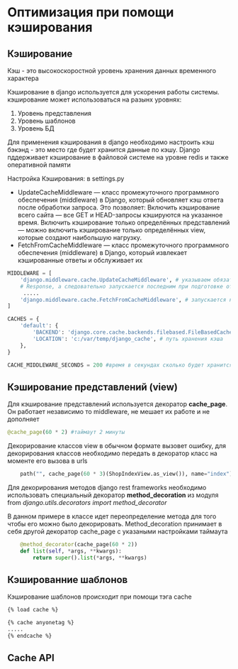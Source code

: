 # Оптимизация при помощи кэширования
## Кэширование 

Кэш - это высокоскоростной уровень хранения данных временного характера

Кэширование в django используется для ускорения работы системы. кэширование может использоваться на разынх уровнях:
1. Уровень представления
2. Уровень шаблонов
3. Уровень БД

Для применения кэширования в django необходимо настроить кэш бэкэнд - это место где будет хранится данные по кэшу. 
Django пддерживает кэширование в файловой системе на уровне redis и также оперативной памяти

Настройка Кэширования:
в settings.py  
* UpdateCacheMiddleware — класс промежуточного программного обеспечения (middleware) в Django, 
который обновляет кэш ответа после обработки запроса. Это позволяет:
Включить кэширование всего сайта — все GET и HEAD-запросы кэшируются на указанное время.
Включить кэширование только определённых представлений — можно включить кэширование только определённых view, 
которые создают наибольшую нагрузку.
* FetchFromCacheMiddleware — класс промежуточного программного обеспечения (middleware) в Django, 
который извлекает кэшированные ответы и обслуживает их
```python
MIDDLEWARE = [
    'django.middleware.cache.UpdateCacheMiddleware', # указываем обязательно в начале, так ак он запускается при обработке 
    # Response, а следовательно запускается последним при подготовке ответа 
     .....
    'django.middleware.cache.FetchFromCacheMiddleware', # запускается на этапе Requests, поэтому запускается последним 
]

CACHES = {
    'default': {
        'BACKEND': 'django.core.cache.backends.filebased.FileBasedCache', 
        'LOCATION': 'c:/var/temp/django_cache', # путь хранения кэша
    },
} 

CACHE_MIDDLEWARE_SECONDS = 200 #время в секундах сколько будет хранится кэш
```

## Кэширование представлений (view) 
Для кэширование представлений используется декоратор **cache_page**. Он работает независимо то middleware, не мешает их 
работе и не дополняет
```python
@cache_page(60 * 2) #таймаут 2 минуты
```
Декорирование классов view в обычном формате вызовет ошибку, для декорирования классов необходимо передать в декоратор 
класс на моменте его вызова в urls
```python
    path("", cache_page(60 * 3)(ShopIndexView.as_view()), name="index"),
```

Для декорирования методов django rest frameworks необходимо использовать специальный декоратор **method_decoration** из модуля
from _django.utils.decorators import method_decorator_

В данном примере в классе идет переопределение метода для того чтобы его можно было декорировать. Method_decoration 
принимает в себя другой декоратор cache_page с указаными настройками таймаута
```python
    @method_decorator(cache_page(60 * 2))
    def list(self, *args, **kwargs):
        return super().list(*args, **kwargs)
```

## Кэшированние шаблонов
Кэширование шаблонов происходит при помощи тэга cache

```html
{% load cache %}

{% cache anyonetag %}
.....
{% endcache %}
```

## Cache API 
